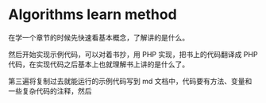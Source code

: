 # Algorithms learn method

在学一个章节的时候先快速看基本概念，了解讲的是什么。

然后开始实现示例代码，可以对着书抄，用 PHP 实现，把书上的代码翻译成 PHP 代码，在实现代码之后基本上也就理解书上讲的是什么了。

第三遍将复制过去就能运行的示例代码写到 md 文档中，代码要有方法、变量和一些复杂代码的注释，然后

